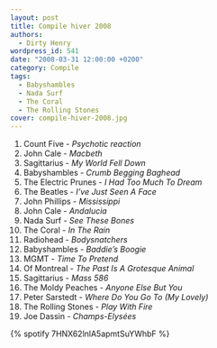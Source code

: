 ```yaml
---
layout: post
title: Compile hiver 2008
authors:
  - Dirty Henry
wordpress_id: 541
date: "2008-03-31 12:00:00 +0200"
category: Compile
tags:
  - Babyshambles
  - Nada Surf
  - The Coral
  - The Rolling Stones
cover: compile-hiver-2008.jpg
---
```


1. Count Five - _Psychotic reaction_
1. John Cale - _Macbeth_
1. Sagittarius - _My World Fell Down_
1. Babyshambles - _Crumb Begging Baghead_
1. The Electric Prunes - _I Had Too Much To Dream_
1. The Beatles - _I’ve Just Seen A Face_
1. John Phillips - _Mississippi_
1. John Cale - _Andalucia_
1. Nada Surf - _See These Bones_
1. The Coral - _In The Rain_
1. Radiohead - _Bodysnatchers_
1. Babyshambles - _Baddie’s Boogie_
1. MGMT - _Time To Pretend_
1. Of Montreal - _The Past Is A Grotesque Animal_
1. Sagittarius - _Mass 586_
1. The Moldy Peaches - _Anyone Else But You_
1. Peter Sarstedt - _Where Do You Go To (My Lovely)_
1. The Rolling Stones - _Play With Fire_
1. Joe Dassin - _Champs-Elysées_

{% spotify 7HNX62lnlA5apmtSuYWhbF %}
